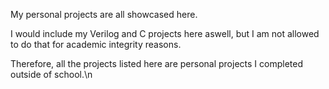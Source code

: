 My personal projects are all showcased here.

I would include my Verilog and C projects here aswell, but I am not allowed to do that for academic integrity reasons.

Therefore, all the projects listed here are personal projects I completed outside of school.\n
